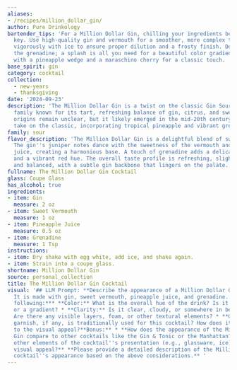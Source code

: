 ```yaml
---
aliases:
- /recipes/million_dollar_gin/
author: Pure Drinkology
bartender_tips: 'For a Million Dollar Gin, chilling your ingredients beforehand is
  key. Use high-quality gin and vermouth for a smoother, more complex taste. Shake
  vigorously with ice to ensure proper dilution and a frosty finish. Don''t over-pour
  the grenadine; a splash is all you need for a beautiful color gradient. Garnish
  with a pineapple wedge and a maraschino cherry for a classic touch. '
base_spirit: gin
category: cocktail
collection: 
  - new-years
  - thanksgiving
date: '2024-09-23'
description: 'The Million Dollar Gin is a twist on the classic Gin Sour, a cocktail
  family known for its tart, refreshing balance of gin, citrus, and sweetener.  Its
  origins remain unclear, but it likely emerged in the mid-20th century as a playful
  take on the classic, incorporating tropical pineapple and vibrant grenadine. '
family: sour
flavor_description: 'The Million Dollar Gin is a delightful blend of sweet and tart.
  The gin''s juniper notes dance with the sweetness of the vermouth and pineapple
  juice, creating a harmonious base. A touch of grenadine adds a delicate floral sweetness
  and a vibrant red hue. The overall taste profile is refreshing, slightly fruity,
  and balanced, with a subtle gin backbone that lingers on the palate. '
fullname: The Million Dollar Gin Cocktail
glass: Coupe Glass
has_alcohol: true
ingredients:
- item: Gin
  measure: 2 oz
- item: Sweet Vermouth
  measure: 1 oz
- item: Pineapple Juice
  measure: 0.5 oz
- item: Grenadine
  measure: 1 Tsp
instructions:
- item: Dry shake with egg white, add ice, and shake again.
- item: Strain into a coupe glass.
shortname: Million Dollar Gin
source: personal_collection
title: The Million Dollar Gin Cocktail
visual: '## LLM Prompt: **Describe the appearance of a Million Dollar Gin cocktail.
  It is made with gin, sweet vermouth, pineapple juice, and grenadine. Consider the
  following:*** **Color:** What is the overall hue of the drink? Is it a single color
  or a gradient? * **Clarity:** Is it clear, cloudy, or somewhere in between?* **Texture:**
  Are there any visible layers, foam, or other textural elements? * **Garnish:**  What
  garnish, if any, is traditionally used for this cocktail? How does it contribute
  to the visual appeal?**Bonus:** * **How does the appearance of the Million Dollar
  Gin compare to other cocktails like the Gin & Tonic or the Manhattan?*** **What
  other elements of the cocktail''s presentation (e.g., glassware, ice) enhance its
  visual appeal?** **Please provide a detailed description of the Million Dollar Gin
  cocktail''s appearance based on the above considerations.** '
---
```



